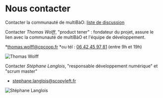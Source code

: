 # Nous contacter

Contacter la communauté de multiBàO: [liste de discussion](http://lists.imaginationforpeople.org/cgi-bin/mailman/listinfo/multibao)

Contacter *Thomas Wolff*, "product tener" : fondateur du projet, assure le lien avec la communauté de multiBàO et l'équipe de développement. 

*[thomas.wolff@cpcoop.fr](mailto:thomas.wolff@cpcoop.fr)
*ou tél : [06 42 45 97 81](tel:33642459781) (entre 9h et 19h)

![Thomas Wolff](http://imaginationforpeople.org/site_media/mugshots/b252f6e006.jpg)

Contacter *Stéphane Langlois*, "responsable développement numérique" et "scrum master"

* [stephane.langlois@scopyleft.fr](mailto:stephane.langlois@scopyleft.fr)

![Stéphane Langlois](http://www.paris-web.fr/2012/assets_c/2012/09/stephane_Langlois_143-thumb-143x143-264.jpg)




